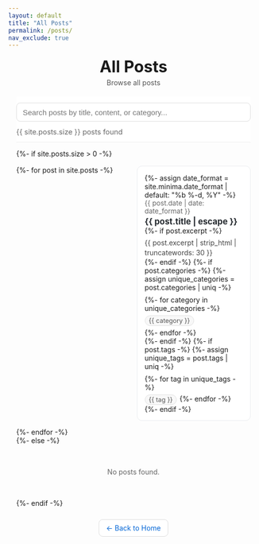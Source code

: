 ```yaml
---
layout: default
title: "All Posts"
permalink: /posts/
nav_exclude: true
---
```


<div class="posts-page">
  <header class="page-header">
    <h1 class="page-title">All Posts</h1>
    <p class="page-description">Browse all posts</p>
  </header>

  <!-- Search Section -->
  <div class="search-section">
    <div class="search-container">
      <input type="text" id="searchInput" placeholder="Search posts by title, content, or category..." class="search-input">
      <div class="search-filters" id="dynamicFilters"></div>
    </div>
    <div class="search-results-info">
      <span id="resultsCount">{{ site.posts.size }} posts found</span>
    </div>
  </div>

  {%- if site.posts.size > 0 -%}
    <div class="posts-list" id="postsList">
      {%- for post in site.posts -%}
      <article class="post-item" data-title="{{ post.title | downcase }}" data-excerpt="{{ post.excerpt | strip_html | downcase }}" data-categories="{{ post.categories | join: ' ' | downcase }}" data-tags="{{ post.tags | join: ' ' | downcase }}">
        {%- assign date_format = site.minima.date_format | default: "%b %-d, %Y" -%}
        <div class="post-meta">{{ post.date | date: date_format }}</div>
        <h2 class="post-title">
          <a class="post-link" href="{{ post.url | relative_url }}">
            {{ post.title | escape }}
          </a>
        </h2>
        {%- if post.excerpt -%}
          <div class="post-excerpt">{{ post.excerpt | strip_html | truncatewords: 30 }}</div>
        {%- endif -%}
        {%- if post.categories -%}
          {%- assign unique_categories = post.categories | uniq -%}
          <div class="post-categories">
            {%- for category in unique_categories -%}
              <span class="category-tag">{{ category }}</span>
            {%- endfor -%}
          </div>
        {%- endif -%}
        {%- if post.tags -%}
          {%- assign unique_tags = post.tags | uniq -%}
          <div class="post-tags">
            {%- for tag in unique_tags -%}
              <span class="tag">{{ tag }}</span>
            {%- endfor -%}
          </div>
        {%- endif -%}
      </article>
      {%- endfor -%}
    </div>
  {%- else -%}
    <div class="no-posts">
      <p>No posts found.</p>
    </div>
  {%- endif -%}

  <div class="back-to-home">
    <a href="{{ "/" | relative_url }}" class="btn">← Back to Home</a>
  </div>
</div>

<style>
.posts-page { max-width: 1000px; margin: 0 auto; padding: 0 1rem 2rem; }
.page-header { margin: 1rem 0 1.25rem; }
.page-title { margin: 0; font-size: 2rem; }
.page-description { color: #555; margin-top: 0.25rem; }

.search-section { position: sticky; top: 0; background: #fff; padding: 0.75rem 0; z-index: 5; border-bottom: 1px solid #eee; }
.search-container { display: flex; flex-direction: column; gap: 0.5rem; }
.search-input { width: 100%; padding: 0.6rem 0.75rem; border: 1px solid #ddd; border-radius: 8px; font-size: 0.95rem; }
.search-filters { display: flex; flex-wrap: wrap; gap: 0.4rem; }
.filter-btn { padding: 0.25rem 0.6rem; border: 1px solid #ddd; border-radius: 999px; background: #fafafa; color: #444; cursor: pointer; font-size: 0.85rem; }
.filter-btn:hover { background: #f0f0f0; }
.filter-btn.active { background: #0366d6; color: #fff; border-color: #0366d6; }
.search-results-info { margin-top: 0.25rem; color: #666; font-size: 0.9rem; }

.posts-list { display: grid; grid-template-columns: repeat(1, minmax(0, 1fr)); gap: 0.9rem; margin-top: 1rem; }
@media (min-width: 700px) { .posts-list { grid-template-columns: repeat(2, minmax(0, 1fr)); } }

.post-item { border: 1px solid #eaecef; border-radius: 10px; padding: 0.9rem; background: #fff; transition: box-shadow 0.2s ease, transform 0.05s ease; }
.post-item:hover { box-shadow: 0 4px 14px rgba(0,0,0,0.06); transform: translateY(-1px); }
.post-meta { color: #666; font-size: 0.85rem; }
.post-title { margin: 0.2rem 0 0; font-size: 1.05rem; }
.post-link { text-decoration: none; color: #24292e; }
.post-link:hover { text-decoration: underline; }
.post-excerpt { color: #444; margin-top: 0.35rem; line-height: 1.45; }
.post-categories, .post-tags { display: flex; flex-wrap: wrap; gap: 0.35rem; margin-top: 0.5rem; }
.category-tag, .tag { display: inline-block; padding: 0.12rem 0.45rem; border: 1px solid #e0e0e0; border-radius: 999px; font-size: 0.8rem; color: #555; background: #f8f8f8; }

.back-to-home { text-align: center; margin: 1.5rem 0 0; }
.btn { display: inline-block; padding: 0.5rem 0.9rem; border: 1px solid #ddd; border-radius: 8px; background: #fff; color: #0366d6; text-decoration: none; }
.btn:hover { background: #f6f8fa; }

.no-posts { text-align: center; color: #666; padding: 2rem 0; }
</style>

<script>
document.addEventListener('DOMContentLoaded', function() {
  const searchInput = document.getElementById('searchInput');
  const filtersHost = document.getElementById('dynamicFilters');
  const postItems = document.querySelectorAll('.post-item');
  const resultsCount = document.getElementById('resultsCount');
  
  let currentFilter = 'all';
  let filterButtons = [];

  function buildFilters() {
    const freq = new Map();
    postItems.forEach(p => {
      const cats = (p.dataset.categories || '').split(/\s+/).filter(Boolean);
      const tags = (p.dataset.tags || '').split(/\s+/).filter(Boolean);
      const all = [...cats, ...tags].map(s => s.toLowerCase());
      const uniq = Array.from(new Set(all));
      uniq.forEach(k => freq.set(k, (freq.get(k) || 0) + 1));
    });
    const entries = Array.from(freq.entries()).sort((a,b) => b[1]-a[1]).slice(0, 24);
    const frag = document.createDocumentFragment();
    const mk = (label, filter, active=false) => {
      const btn = document.createElement('button');
      btn.className = 'filter-btn' + (active ? ' active' : '');
      btn.dataset.filter = filter;
      btn.textContent = label;
      btn.addEventListener('click', function(){
        filterButtons.forEach(b => b.classList.remove('active'));
        this.classList.add('active');
        currentFilter = this.dataset.filter;
        performSearch();
      });
      return btn;
    };
    frag.appendChild(mk('All', 'all', true));
    entries.forEach(([k, count]) => frag.appendChild(mk(`${k} (${count})`, k)));
    filtersHost.innerHTML = '';
    filtersHost.appendChild(frag);
    filterButtons = Array.from(filtersHost.querySelectorAll('.filter-btn'));
  }
  
  function performSearch() {
    const searchTerm = (searchInput.value || '').toLowerCase();
    let visibleCount = 0;
    
    postItems.forEach(post => {
      const title = post.dataset.title || '';
      const excerpt = post.dataset.excerpt || '';
      const categories = post.dataset.categories || '';
      const tags = post.dataset.tags || '';
      
      const matchesSearch = searchTerm === '' || 
        title.includes(searchTerm) || 
        excerpt.includes(searchTerm) || 
        categories.includes(searchTerm) ||
        tags.includes(searchTerm);
      
      const matchesFilter = currentFilter === 'all' || 
        categories.includes(currentFilter) ||
        tags.includes(currentFilter);
      
      if (matchesSearch && matchesFilter) {
        post.style.display = 'block';
        visibleCount++;
      } else {
        post.style.display = 'none';
      }
    });
    
    resultsCount.textContent = `${visibleCount} posts found`;
  }
  
  buildFilters();
  
  if (searchInput) {
    searchInput.addEventListener('input', performSearch);
  }
  performSearch();
});
</script>


